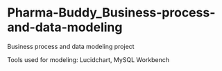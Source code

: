 # Pharma-Buddy_Business-process-and-data-modeling
Business process and data modeling project

Tools used for modeling: Lucidchart, MySQL Workbench
